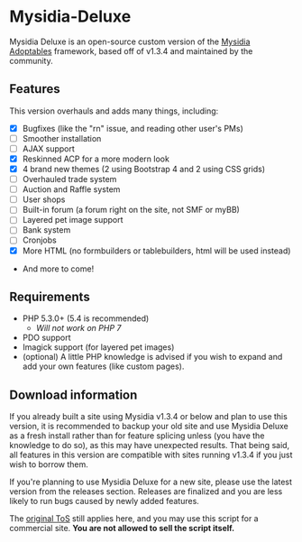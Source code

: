 # Mysidia-Deluxe
Mysidia Deluxe is an open-source custom version of the [Mysidia Adoptables](http://mysidiaadoptables.com/) framework, based off of v1.3.4 and maintained by the community.
## Features
This version overhauls and adds many things, including:
- [x] Bugfixes (like the "rn" issue, and reading other user's PMs)
- [ ] Smoother installation
- [ ] AJAX support
- [x] Reskinned ACP for a more modern look
- [x] 4 brand new themes (2 using Bootstrap 4 and 2 using CSS grids)
- [ ] Overhauled trade system
- [ ] Auction and Raffle system
- [ ] User shops
- [ ] Built-in forum (a forum right on the site, not SMF or myBB)
- [ ] Layered pet image support
- [ ] Bank system
- [ ] Cronjobs
- [x] More HTML (no formbuilders or tablebuilders, html will be used instead)
- And more to come!

## Requirements
- PHP 5.3.0+ (5.4 is recommended)
  - *Will not work on PHP 7*
- PDO support
- Imagick support (for layered pet images)
- (optional) A little PHP knowledge is advised if you wish to expand and add your own features (like custom pages).

## Download information
If you already built a site using Mysidia v1.3.4 or below and plan to use this version, it is recommended to backup your old site and use Mysidia Deluxe as a fresh install rather than for feature splicing unless (you have the knowledge to do so), as this may have unexpected results. That being said, all features in this version are compatible with sites running v1.3.4 if you just wish to borrow them.

If you're planning to use Mysidia Deluxe for a new site, please use the latest version from the releases section. Releases are finalized and you are less likely to run bugs caused by newly added features.

The [original ToS](http://www.mysidiaadoptables.com/tos.php) still applies here, and you may use this script for a commercial site. **You are not allowed to sell the script itself.**
